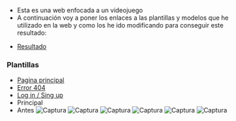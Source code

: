 - Esta es una web enfocada a un videojuego 
- A continuación voy a poner los enlaces a las plantillas y modelos que he utilizado en la web y como los he ido modificando para conseguir este resultado:
* [Resultado](https://ericeo.github.io/Web-juego/)
### Plantillas ###
* [Pagina principal](https://www.mediafire.com/file/3e911dkk7jn1adl/P%E1gina_web_AlexCG_Design.zip/file)
* [Error 404](https://codepen.io/rafaelavlucas/pen/NWWQNjZ)
* [Log in / Sing up](https://codepen.io/ianpirro/pen/DzKIJ)
* Principal
* Antes
![Captura](https://github.com/EricEo/Web-juego/blob/main/im%C3%A1genes/Principalantes.PNG)
![Captura](https://github.com/EricEo/Web-juego/blob/main/im%C3%A1genes/principaldespues.PNG)
![Captura](https://github.com/EricEo/Web-juego/blob/main/im%C3%A1genes/loginantes.PNG)
![Captura](https://github.com/EricEo/Web-juego/blob/main/im%C3%A1genes/logindespues.PNG)
![Captura](https://github.com/EricEo/Web-juego/blob/main/im%C3%A1genes/error404antes.PNG)
![Captura](https://github.com/EricEo/Web-juego/blob/main/im%C3%A1genes/error404despues.PNG)
